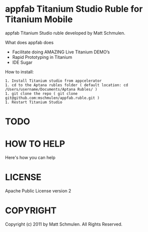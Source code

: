 appfab Titanium Studio Ruble for Titanium Mobile
==========================================

appfab Titanium Studio ruble developed by Matt Schmulen.

What does appfab does

- Facilitate doing AMAZING Live Titanium DEMO’s
- Rapid Prototyping in Titanium
- IDE Sugar

How to install:

~~~
1. Install Titanium studio from appcelerator
1. cd to the Aptana rubles folder ( default location: cd /Users/username/Documents/Aptana Rubles/ )
1. git clone the repo ( git clone git@github.com:mschmulen/appfab.ruble.git )
1. Restart Titanium Studio

~~~

TODO
===


HOW TO HELP
==========

Here's how you can help


LICENSE
=======
Apache Public License version 2


COPYRIGHT
=========
Copyright (c) 2011 by Matt Schmulen. All Rights Reserved.